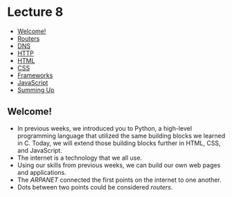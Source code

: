 # Lecture 8

- [Welcome!](#welcome)
- [Routers](#routers)
- [DNS](#dns)
- [HTTP](#http)
- [HTML](#html)
- [CSS](#css)
- [Frameworks](#frameworks)
- [JavaScript](#javascript)
- [Summing Up](#summing-up)

## Welcome!

- In previous weeks, we introduced you to Python, a high-level programming language that utilized the same building blocks we learned in C. Today, we will extend those building blocks further in HTML, CSS, and JavaScript.
- The internet is a technology that we all use.
- Using our skills from previous weeks, we can build our own web pages and applications.
- The _ARPANET_ connected the first points on the internet to one another.
- Dots between two points could be considered _routers_.
